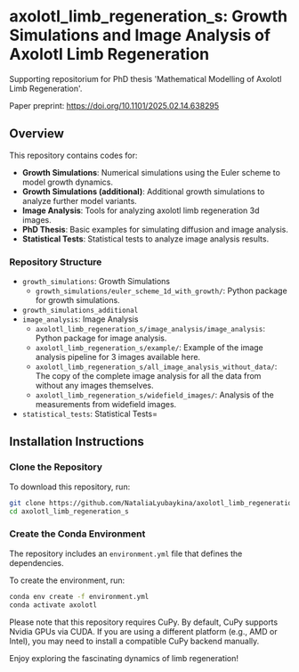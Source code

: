 # axolotl_limb_regeneration_s: Growth Simulations and Image Analysis of Axolotl Limb Regeneration

Supporting repositorium for PhD thesis 'Mathematical Modelling of Axolotl Limb Regeneration'.

Paper preprint: https://doi.org/10.1101/2025.02.14.638295

## Overview
This repository contains codes for:
- **Growth Simulations**: Numerical simulations using the Euler scheme to model growth dynamics.
- **Growth Simulations (additional)**: Additional growth simulations to analyze further model variants.
- **Image Analysis**: Tools for analyzing axolotl limb regeneration 3d images.
- **PhD Thesis**: Basic examples for simulating diffusion and image analysis.
- **Statistical Tests**: Statistical tests to analyze image analysis results.

### Repository Structure
- `growth_simulations`: Growth Simulations 
    - `growth_simulations/euler_scheme_1d_with_growth/`: Python package for growth simulations.
- `growth_simulations_additional`
- `image_analysis`: Image Analysis
    - `axolotl_limb_regeneration_s/image_analysis/image_analysis`: Python package for image analysis.
    - `axolotl_limb_regeneration_s/example/`: Example of the image analysis pipeline for 3 images available here.
    - `axolotl_limb_regeneration_s/all_image_analysis_without_data/`: The copy of the complete image analysis for all the data from without any images themselves.
    - `axolotl_limb_regeneration_s/widefield_images/`: Analysis of the measurements from widefield images.
- `statistical_tests`: Statistical Tests=

## Installation Instructions

### Clone the Repository
To download this repository, run:
```bash
git clone https://github.com/NataliaLyubaykina/axolotl_limb_regeneration_s
cd axolotl_limb_regeneration_s
```

### Create the Conda Environment
The repository includes an `environment.yml` file that defines the dependencies.

To create the environment, run:
```bash
conda env create -f environment.yml
conda activate axolotl
```

Please note that this repository requires CuPy. By default, CuPy supports Nvidia GPUs via CUDA. If you are using a different platform (e.g., AMD or Intel), you may need to install a compatible CuPy backend manually.

Enjoy exploring the fascinating dynamics of limb regeneration!
